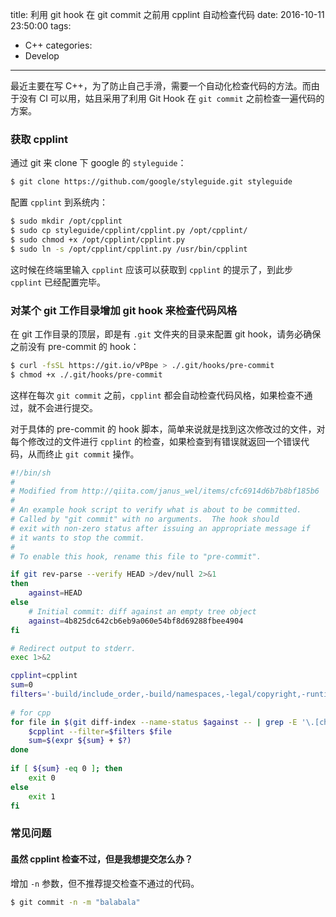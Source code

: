 title: 利用 git hook 在 git commit 之前用 cpplint 自动检查代码
date: 2016-10-11 23:50:00
tags:
- C++
categories:
- Develop
---

最近主要在写 C++，为了防止自己手滑，需要一个自动化检查代码的方法。而由于没有 CI 可以用，姑且采用了利用 Git Hook 在 `git commit` 之前检查一遍代码的方案。

<!-- more -->

### 获取 cpplint

通过 git 来 clone 下 google 的 `styleguide`：

```bash
$ git clone https://github.com/google/styleguide.git styleguide
```

配置 `cpplint` 到系统内：

```bash
$ sudo mkdir /opt/cpplint
$ sudo cp styleguide/cpplint/cpplint.py /opt/cpplint/
$ sudo chmod +x /opt/cpplint/cpplint.py
$ sudo ln -s /opt/cpplint/cpplint.py /usr/bin/cpplint
```

这时候在终端里输入 `cpplint` 应该可以获取到 `cpplint` 的提示了，到此步 `cpplint` 已经配置完毕。

### 对某个 git 工作目录增加 git hook 来检查代码风格

在 git 工作目录的顶层，即是有 `.git` 文件夹的目录来配置 git hook，请务必确保之前没有 pre-commit 的 hook：

```bash
$ curl -fsSL https://git.io/vPBpe > ./.git/hooks/pre-commit
$ chmod +x ./.git/hooks/pre-commit
```

这样在每次 `git commit` 之前，`cpplint` 都会自动检查代码风格，如果检查不通过，就不会进行提交。

对于具体的 pre-commit 的 hook 脚本，简单来说就是找到这次修改过的文件，对每个修改过的文件进行 `cpplint` 的检查，如果检查到有错误就返回一个错误代码，从而终止 `git commit` 操作。

```sh
#!/bin/sh
#
# Modified from http://qiita.com/janus_wel/items/cfc6914d6b7b8bf185b6
#
# An example hook script to verify what is about to be committed.
# Called by "git commit" with no arguments.  The hook should
# exit with non-zero status after issuing an appropriate message if
# it wants to stop the commit.
#
# To enable this hook, rename this file to "pre-commit".

if git rev-parse --verify HEAD >/dev/null 2>&1
then
    against=HEAD
else
    # Initial commit: diff against an empty tree object
    against=4b825dc642cb6eb9a060e54bf8d69288fbee4904
fi

# Redirect output to stderr.
exec 1>&2

cpplint=cpplint
sum=0
filters='-build/include_order,-build/namespaces,-legal/copyright,-runtime/references'
        
# for cpp
for file in $(git diff-index --name-status $against -- | grep -E '\.[ch](pp)?$' | awk '{print $2}'); do
    $cpplint --filter=$filters $file
    sum=$(expr ${sum} + $?)
done
    
if [ ${sum} -eq 0 ]; then
    exit 0
else
    exit 1
fi
```

### 常见问题

#### 虽然 cpplint 检查不过，但是我想提交怎么办？

增加 `-n` 参数，但不推荐提交检查不通过的代码。

```bash
$ git commit -n -m "balabala"
```
